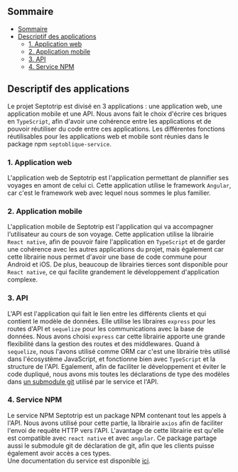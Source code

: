 ## Sommaire

- [Sommaire](#sommaire)
- [Descriptif des applications](#descriptif-des-applications)
  - [1. Application web](#1-application-web)
  - [2. Application mobile](#2-application-mobile)
  - [3. API](#3-api)
  - [4. Service NPM](#4-service-npm)

## Descriptif des applications

Le projet Septotrip est divisé en 3 applications : une application web, une application mobile et une API. 
Nous avons fait le choix d'écrire ces briques en `TypeScript`, afin d'avoir une cohérence entre les applications et de pouvoir réutiliser du code entre ces applications. Les différentes fonctions réutilisables pour les applications web et mobile sont réunies dans le package npm `septoblique-service`.

### 1. Application web

L'application web de Septotrip est l'application permettant de plannifier ses voyages en amont de celui ci.
Cette application utilise le framework `Angular`, car c'est le framework web avec lequel nous sommes le plus familier.

### 2. Application mobile

L'application mobile de Septotrip est l'application qui va accompagner l'utilisateur au cours de son voyage. 
Cette application utilise la librairie `React native`, afin de pouvoir faire l'application en `TypeScript` et de garder une cohérence avec les autres applications du projet, mais également car cette librairie nous permet d'avoir une base de code commune pour Android et iOS.
De plus, beaucoup de librairies tierces sont disponible pour `React native`, ce qui facilite grandement le développement d'application complexe.

### 3. API

L'API est l'application qui fait le lien entre les différents clients et qui contient le modèle de données.
Elle utilise les libraires `express` pour les routes d'API et `sequelize` pour les communications avec la base de données. Nous avons choisi `express` car cette librairie apporte une grande flexibilité dans la gestion des routes et des middlewares. Quand à `sequelize`, nous l'avons utilisé comme ORM car c'est une librairie très utilisé dans l'écosystème JavaScript, et fonctionne bien avec `TypeScript` et la structure de l'API.
Egalement, afin de faciliter le développement et éviter le code dupliqué, nous avons mis toutes les déclarations de type des modèles dans [un submodule git](https://github.com/La-Sectoblique/septotrip-types) utilisé par le service et l'API.

### 4. Service NPM

Le service NPM Septotrip est un package NPM contenant tout les appels à l'API. 
Nous avons utilisé pour cette partie, la librairie `axios` afin de faciliter l'envoi de requête HTTP vers l'API. L'avantage de cette librairie est qu'elle est compatible avec `react native` et avec `angular`.
Ce package partage aussi le submodule git de déclaration de git, afin que les clients puisse également avoir accès a ces types.   
Une documentation du service est disponible [ici](https://doc.septotrip.com).